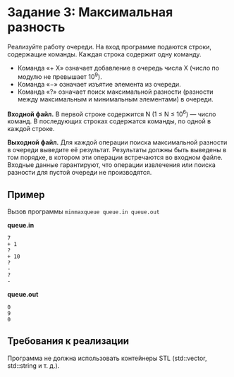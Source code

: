 # Задание 3: Максимальная разность

Реализуйте работу очереди. На вход программе подаются строки, содержащие команды. Каждая строка содержит одну команду. 
* Команда «+ X» означает добавление в очередь числа X (число по модулю не превышает 10<sup>9</sup>). 
* Команда «−» означает изъятие элемента из очереди. 
* Команда «?» означает поиск максимальной разности (разности между максимальным и минимальным элементами) в очереди.

**Входной файл.** В первой строке содержится N (1 ≤ N ≤ 10<sup>6</sup>) — число команд. В последующих строках содержатся команды, по одной в каждой строке.

**Выходной файл.** Для каждой операции поиска максимальной разности в очереди выведите её результат. Результаты должны быть выведены в том порядке, в котором эти операции встречаются во входном файле. Входные данные гарантируют, что операции извлечения или поиска разности для пустой очереди не производятся.

## Пример
Вызов программы `minmaxqueue queue.in queue.out`

**queue.in**
```
7
+ 1
?
+ 10
?
-
?
-
```

**queue.out**
```
0
9
0
```

## Требования к реализации
Программа не должна использовать контейнеры STL (std::vector, std::string и т. д.). 
